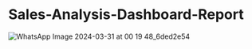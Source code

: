 # Sales-Analysis-Dashboard-Report

![WhatsApp Image 2024-03-31 at 00 19 48_6ded2e54](https://github.com/Omar-Eliawa/Sales-Analysis-Dashboard-Report/assets/110627690/1b76c316-5dcf-4605-be57-3c9b4369b8c2)
